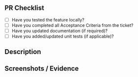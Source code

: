 ## PR Checklist

- [ ] Have you tested the feature locally?
- [ ] Have you completed all Acceptance Criteria from the ticket?
- [ ] Have you updated documentation (if required)?
- [ ] Have you added/updated unit tests (if applicable)?

## Description

<!-- Explain what this PR does -->

## Screenshots / Evidence

<!-- Add screenshots, logs, or evidence of testing -->
